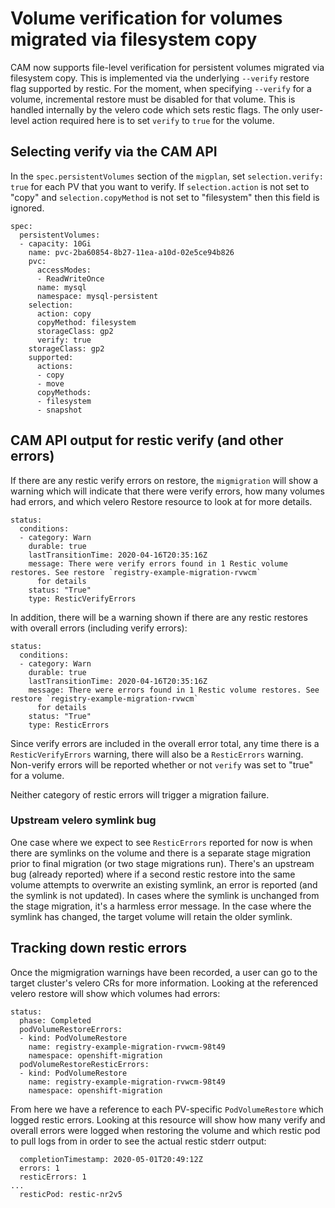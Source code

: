 # Volume verification for volumes migrated via filesystem copy

CAM now supports file-level verification for persistent volumes
migrated via filesystem copy. This is implemented via the underlying
`--verify` restore flag supported by restic. For the moment, when
specifying `--verify` for a volume, incremental restore must be
disabled for that volume. This is handled internally by the velero
code which sets restic flags. The only user-level action required here
is to set `verify` to `true` for the volume.

## Selecting verify via the CAM API

In the `spec.persistentVolumes` section of the `migplan`, set
`selection.verify: true` for each PV that you want to verify. If
`selection.action` is not set to "copy" and `selection.copyMethod` is
not set to "filesystem" then this field is ignored.

```
spec:
  persistentVolumes:
  - capacity: 10Gi
    name: pvc-2ba60854-8b27-11ea-a10d-02e5ce94b826
    pvc:
      accessModes:
      - ReadWriteOnce
      name: mysql
      namespace: mysql-persistent
    selection:
      action: copy
      copyMethod: filesystem
      storageClass: gp2
      verify: true
    storageClass: gp2
    supported:
      actions:
      - copy
      - move
      copyMethods:
      - filesystem
      - snapshot
```

## CAM API output for restic verify (and other errors)

If there are any restic verify errors on restore, the `migmigration`
will show a warning which will indicate that there were verify errors,
how many volumes had errors, and which velero Restore resource to look
at for more details.

```
status:
  conditions:
  - category: Warn
    durable: true
    lastTransitionTime: 2020-04-16T20:35:16Z
    message: There were verify errors found in 1 Restic volume restores. See restore `registry-example-migration-rvwcm`
      for details
    status: "True"
    type: ResticVerifyErrors
```

In addition, there will be a warning shown if there are any restic
restores with overall errors (including verify errors):

```
status:
  conditions:
  - category: Warn
    durable: true
    lastTransitionTime: 2020-04-16T20:35:16Z
    message: There were errors found in 1 Restic volume restores. See restore `registry-example-migration-rvwcm`
      for details
    status: "True"
    type: ResticErrors
```

Since verify errors are included in the overall error total, any time
there is a `ResticVerifyErrors` warning, there will also be a
`ResticErrors` warning. Non-verify errors will be reported whether or
not `verify` was set to "true" for a volume.

Neither category of restic errors will trigger a migration failure.

### Upstream velero symlink bug

One case where we expect to see `ResticErrors` reported for now is
when there are symlinks on the volume and there is a separate stage
migration prior to final migration (or two stage migrations
run). There's an upstream bug (already reported) where if a second
restic restore into the same volume attempts to overwrite an existing
symlink, an error is reported (and the symlink is not updated). In
cases where the symlink is unchanged from the stage migration, it's a
harmless error message. In the case where the symlink has changed, the
target volume will retain the older symlink.

## Tracking down restic errors

Once the migmigration warnings have been recorded, a user can go to
the target cluster's velero CRs for more information. Looking at the
referenced velero restore will show which volumes had errors:

```
status:
  phase: Completed
  podVolumeRestoreErrors:
  - kind: PodVolumeRestore
    name: registry-example-migration-rvwcm-98t49
    namespace: openshift-migration
  podVolumeRestoreResticErrors:
  - kind: PodVolumeRestore
    name: registry-example-migration-rvwcm-98t49
    namespace: openshift-migration
```

From here we have a reference to each PV-specific `PodVolumeRestore`
which logged restic errors. Looking at this resource will show how
many verify and overall errors were logged when restoring the volume
and which restic pod to pull logs from in order to see the actual
restic stderr output:

```
  completionTimestamp: 2020-05-01T20:49:12Z
  errors: 1
  resticErrors: 1
...
  resticPod: restic-nr2v5
```




